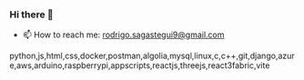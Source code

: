 ### Hi there 👋

- 📫 How to reach me: rodrigo.sagastegui9@gmail.com


python,js,html,css,docker,postman,algolia,mysql,linux,c,c++,git,django,azure,aws,arduino,raspberrypi,appscripts,reactjs,threejs,react3fabric,vite
